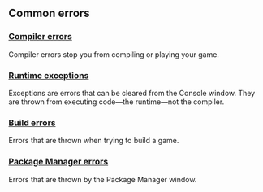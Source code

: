 ## Common errors
### [Compiler errors](Compiler%20Errors.md)
Compiler errors stop you from compiling or playing your game.
### [Runtime exceptions](Runtime%20Exceptions.md)
Exceptions are errors that can be cleared from the Console window.
They are thrown from executing code—the runtime—not the compiler.
### [Build errors](Building/Build%20Errors.md)
Errors that are thrown when trying to build a game.
### [Package Manager errors](Package%20Manager/Common%20Errors.md)
Errors that are thrown by the Package Manager window.
